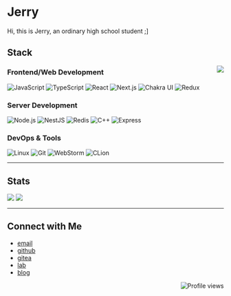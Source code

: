 # Jerry

Hi, this is Jerry, an ordinary high school student ;]

## Stack

<picture>
  <source
    srcset="https://github-readme-stats.vercel.app/api?username=Jerryplusy&show_icons=true&theme=cobalt&hide_border=true&bg_color=0D1117&card_width=350"
    media="(prefers-color-scheme: dark)"
  />
  <source
    srcset="https://github-readme-stats.vercel.app/api?username=Jerryplusy&show_icons=true&theme=default&hide_border=true&bg_color=ffffff&title_color=24292e&text_color=586069&icon_color=0366d6&card_width=350"
    media="(prefers-color-scheme: light)"
  />
  <img src="https://github-readme-stats.vercel.app/api?username=Jerryplusy&show_icons=true&theme=cobalt&hide_border=true&bg_color=0D1117&card_width=350" align=right />
</picture>

### **Frontend/Web Development**
<p>
  <img alt="JavaScript" src="https://img.shields.io/badge/-JavaScript-F7DF1E?style=flat-square&logo=javascript&logoColor=black" />
  <img alt="TypeScript" src="https://img.shields.io/badge/-TypeScript-007ACC?style=flat-square&logo=typescript&logoColor=white" />
  <img alt="React" src="https://img.shields.io/badge/-React-61DAFB?style=flat-square&logo=react&logoColor=black" />
  <img alt="Next.js" src="https://img.shields.io/badge/-Next.js-000000?style=flat-square&logo=next.js&logoColor=white" />
  <img alt="Chakra UI" src="https://img.shields.io/badge/-Chakra_UI-319795?style=flat-square&logo=chakraui&logoColor=white" />
  <img alt="Redux" src="https://img.shields.io/badge/-Redux-764ABC?style=flat-square&logo=redux&logoColor=white" />
</p>

### **Server Development**
<p>
  <img alt="Node.js" src="https://img.shields.io/badge/-Node.js-339933?style=flat-square&logo=node.js&logoColor=white" />
  <img alt="NestJS" src="https://img.shields.io/badge/-NestJS-E0234E?style=flat-square&logo=nestjs&logoColor=white" />
  <img alt="Redis" src="https://img.shields.io/badge/-Redis-DC382D?style=flat-square&logo=redis&logoColor=white" />
  <img alt="C++" src="https://img.shields.io/badge/-C%2B%2B-00599C?style=flat-square&logo=c%2B%2B&logoColor=white" />
  <img alt="Express" src="https://img.shields.io/badge/-express-13aa52?style=flat-square&logo=express&logoColor=white" />
</p>

### **DevOps & Tools**
<p>
  <img alt="Linux" src="https://img.shields.io/badge/-Linux-FCC624?style=flat-square&logo=linux&logoColor=black" />
  <img alt="Git" src="https://img.shields.io/badge/-Git-F05032?style=flat-square&logo=git&logoColor=white" />
  <img alt="WebStorm" src="https://img.shields.io/badge/-WebStorm-339933?style=flat-square&logo=webstorm&logoColor=white" />
  <img alt="CLion" src="https://img.shields.io/badge/-CLion-F05032?style=flat-square&logo=clion&logoColor=white" />
</p>

<hr>

## Stats

<img src="https://streak-stats.demolab.com/?user=Jerryplusy&theme=cobalt&hide_border=true&card_width=380" />
<picture>
  <source
    srcset="https://github-readme-stats.vercel.app/api/top-langs/?username=JerryPlusy&theme=cobalt&hide_border=true"
    media="(prefers-color-scheme: dark)"
  />
  <source
    srcset="https://github-readme-stats.vercel.app/api/top-langs/?username=JerryPlusy&hide_border=true"
    media="(prefers-color-scheme: light)"
  />
  <img src="https://github-readme-stats.vercel.app/api/top-langs/?username=JerryPlusy&hide_border=true" />
</picture>

<hr>

## Connect with Me

- [email](mailto:Jerryplusy@outlook.com)
- [github](https://github.com/Jerryplusy)
- [gitea](https://git.crystelf.top/Jerry)
- [lab](https://lab.crystelf.top/@Jerry)
- [blog](https://jerry.crystelf.top)

<div align="right">
  <img src="https://komarev.com/ghpvc/?username=Jerryplusy&color=blue" alt="Profile views" />
</div>

